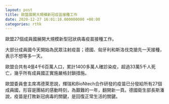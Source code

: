 ```yaml
---
layout: post
title: 歐盟展開大規模新冠疫苗接種工作
date: 2020-12-27 16:01:18.000000000 +08:00
categories: rthk
---
```


歐盟27個成員國展開大規模新型冠狀病毒疫苗接種工作。

大部分成員國今天開始為民眾注射疫苗；德國、匈牙利和斯洛伐克搶先一天接種，表示不想等多一天。

歐盟合共有4億4千6百萬人口，累計1400多萬人確診染疫，超過33萬5千人死亡，幾乎所有成員國正實施嚴格封鎖措施。

歐盟委員會主席馮德萊恩說，輝瑞和BioNtech合作研發的疫苗已分發給所有27個成員國，形容是團結的感動時刻，為艱難的一年，翻開新一頁。德國衛生部長斯潘說，疫苗是打敗新冠病毒的關鍵，是回復正常生活的關鍵。
